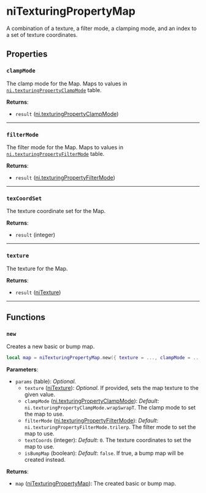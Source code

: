 # niTexturingPropertyMap
<div class="search_terms" style="display: none">nitexturingpropertymap, texturingpropertymap</div>

<!---
	This file is autogenerated. Do not edit this file manually. Your changes will be ignored.
	More information: https://github.com/MWSE/MWSE/tree/master/docs
-->

A combination of a texture, a filter mode, a clamping mode, and an index to a set of texture coordinates.

## Properties

### `clampMode`
<div class="search_terms" style="display: none">clampmode</div>

The clamp mode for the Map. Maps to values in [`ni.texturingPropertyClampMode`](https://mwse.github.io/MWSE/references/ni/texturing-property-clamp-modes/) table.

**Returns**:

* `result` ([ni.texturingPropertyClampMode](../references/ni/texturing-property-clamp-modes.md))

***

### `filterMode`
<div class="search_terms" style="display: none">filtermode</div>

The filter mode for the Map. Maps to values in [`ni.texturingPropertyFilterMode`](https://mwse.github.io/MWSE/references/ni/texturing-property-filter-modes/) table.

**Returns**:

* `result` ([ni.texturingPropertyFilterMode](../references/ni/texturing-property-filter-modes.md))

***

### `texCoordSet`
<div class="search_terms" style="display: none">texcoordset</div>

The texture coordinate set for the Map.

**Returns**:

* `result` (integer)

***

### `texture`
<div class="search_terms" style="display: none">texture</div>

The texture for the Map.

**Returns**:

* `result` ([niTexture](../types/niTexture.md))

***

## Functions

### `new`
<div class="search_terms" style="display: none">new</div>

Creates a new basic or bump map.

```lua
local map = niTexturingPropertyMap.new({ texture = ..., clampMode = ..., filterMode = ..., textCoords = ..., isBumpMap = ... })
```

**Parameters**:

* `params` (table): *Optional*.
	* `texture` ([niTexture](../types/niTexture.md)): *Optional*. If provided, sets the map texture to the given value.
	* `clampMode` ([ni.texturingPropertyClampMode](../references/ni/texturing-property-clamp-modes.md)): *Default*: `ni.texturingPropertyClampMode.wrapSwrapT`. The clamp mode to set the map to use.
	* `filterMode` ([ni.texturingPropertyFilterMode](../references/ni/texturing-property-filter-modes.md)): *Default*: `ni.texturingPropertyFilterMode.trilerp`. The filter mode to set the map to use.
	* `textCoords` (integer): *Default*: `0`. The texture coordinates to set the map to use.
	* `isBumpMap` (boolean): *Default*: `false`. If true, a bump map will be created instead.

**Returns**:

* `map` ([niTexturingPropertyMap](../types/niTexturingPropertyMap.md)): The created basic or bump map.

